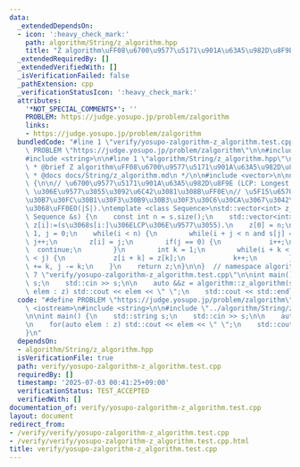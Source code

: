 ```yaml
---
data:
  _extendedDependsOn:
  - icon: ':heavy_check_mark:'
    path: algorithm/String/z_algorithm.hpp
    title: "Z algorithm\uFF08\u6700\u9577\u5171\u901A\u63A5\u982D\u8F9E\uFF09"
  _extendedRequiredBy: []
  _extendedVerifiedWith: []
  _isVerificationFailed: false
  _pathExtension: cpp
  _verificationStatusIcon: ':heavy_check_mark:'
  attributes:
    '*NOT_SPECIAL_COMMENTS*': ''
    PROBLEM: https://judge.yosupo.jp/problem/zalgorithm
    links:
    - https://judge.yosupo.jp/problem/zalgorithm
  bundledCode: "#line 1 \"verify/yosupo-zalgorithm-z_algorithm.test.cpp\"\n#define\
    \ PROBLEM \"https://judge.yosupo.jp/problem/zalgorithm\"\n\n#include <iostream>\n\
    #include <string>\n\n#line 1 \"algorithm/String/z_algorithm.hpp\"\n\n\n\n/**\n\
    \ * @brief Z algorithm\uFF08\u6700\u9577\u5171\u901A\u63A5\u982D\u8F9E\uFF09\n\
    \ * @docs docs/String/z_algorithm.md\n */\n\n#include <vector>\n\nnamespace algorithm\
    \ {\n\n// \u6700\u9577\u5171\u901A\u63A5\u982D\u8F9E (LCP: Longest Common Prefix)\
    \ \u306E\u9577\u3055\u3092\u6C42\u3081\u308B\uFF0E\n// \u5F15\u6570\u306FSTL\u306E\
    \u30B7\u30FC\u30B1\u30F3\u30B9\u30B3\u30F3\u30C6\u30CA\u3067\u3042\u308B\u3053\
    \u3068\uFF0EO(|S|).\ntemplate <class Sequence>\nstd::vector<int> z_algorithm(const\
    \ Sequence &s) {\n    const int n = s.size();\n    std::vector<int> z(n);  //\
    \ z[i]:=(s\u3068s[i:]\u306ELCP\u306E\u9577\u3055).\n    z[0] = n;\n    int i =\
    \ 1, j = 0;\n    while(i < n) {\n        while(i + j < n and s[j] == s[i + j])\
    \ j++;\n        z[i] = j;\n        if(j == 0) {\n            i++;\n          \
    \  continue;\n        }\n        int k = 1;\n        while(i + k < n and k + z[k]\
    \ < j) {\n            z[i + k] = z[k];\n            k++;\n        }\n        i\
    \ += k, j -= k;\n    }\n    return z;\n}\n\n}  // namespace algorithm\n\n\n#line\
    \ 7 \"verify/yosupo-zalgorithm-z_algorithm.test.cpp\"\n\nint main() {\n    std::string\
    \ s;\n    std::cin >> s;\n\n    auto &&z = algorithm::z_algorithm(s);\n\n    for(auto\
    \ elem : z) std::cout << elem << \" \";\n    std::cout << std::endl;\n}\n"
  code: "#define PROBLEM \"https://judge.yosupo.jp/problem/zalgorithm\"\n\n#include\
    \ <iostream>\n#include <string>\n\n#include \"../algorithm/String/z_algorithm.hpp\"\
    \n\nint main() {\n    std::string s;\n    std::cin >> s;\n\n    auto &&z = algorithm::z_algorithm(s);\n\
    \n    for(auto elem : z) std::cout << elem << \" \";\n    std::cout << std::endl;\n\
    }\n"
  dependsOn:
  - algorithm/String/z_algorithm.hpp
  isVerificationFile: true
  path: verify/yosupo-zalgorithm-z_algorithm.test.cpp
  requiredBy: []
  timestamp: '2025-07-03 00:41:25+09:00'
  verificationStatus: TEST_ACCEPTED
  verifiedWith: []
documentation_of: verify/yosupo-zalgorithm-z_algorithm.test.cpp
layout: document
redirect_from:
- /verify/verify/yosupo-zalgorithm-z_algorithm.test.cpp
- /verify/verify/yosupo-zalgorithm-z_algorithm.test.cpp.html
title: verify/yosupo-zalgorithm-z_algorithm.test.cpp
---
```

